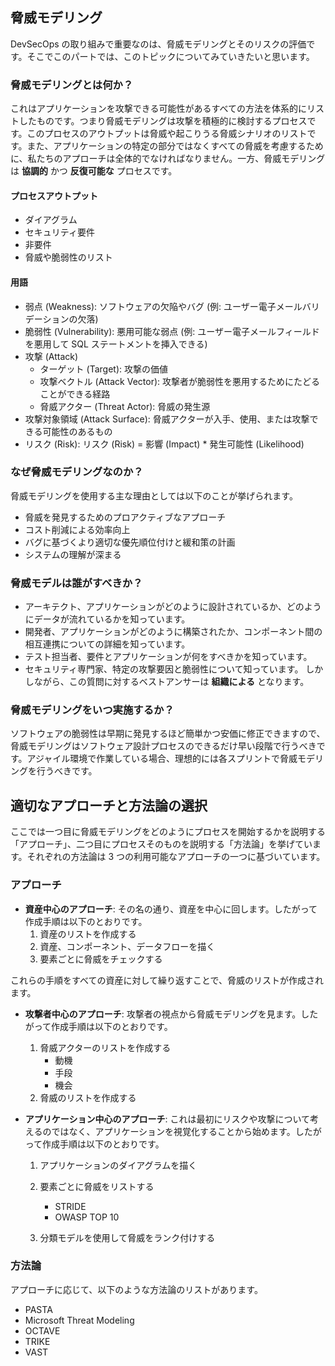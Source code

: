 ## 脅威モデリング
DevSecOps の取り組みで重要なのは、脅威モデリングとそのリスクの評価です。そこでこのパートでは、このトピックについてみていきたいと思います。

### 脅威モデリングとは何か？
これはアプリケーションを攻撃できる可能性があるすべての方法を体系的にリストしたものです。つまり脅威モデリングは攻撃を積極的に検討するプロセスです。このプロセスのアウトプットは脅威や起こりうる脅威シナリオのリストです。また、アプリケーションの特定の部分ではなくすべての脅威を考慮するために、私たちのアプローチは全体的でなければなりません。一方、脅威モデリングは **協調的** かつ **反復可能な** プロセスです。
#### プロセスアウトプット
+ ダイアグラム
+ セキュリティ要件
+ 非要件
+ 脅威や脆弱性のリスト

#### 用語
+ 弱点 (Weakness):
ソフトウェアの欠陥やバグ (例: ユーザー電子メールバリデーションの欠落)
+ 脆弱性 (Vulnerability):
悪用可能な弱点 (例: ユーザー電子メールフィールドを悪用して SQL ステートメントを挿入できる)
+ 攻撃 (Attack)
    - ターゲット (Target): 攻撃の価値
    - 攻撃ベクトル (Attack Vector): 攻撃者が脆弱性を悪用するためにたどることができる経路
    - 脅威アクター (Threat Actor): 脅威の発生源
+ 攻撃対象領域 (Attack Surface):
脅威アクターが入手、使用、または攻撃できる可能性のあるもの
+ リスク (Risk):
リスク (Risk) = 影響 (Impact) * 発生可能性 (Likelihood)

### なぜ脅威モデリングなのか？
脅威モデリングを使用する主な理由としては以下のことが挙げられます。
+ 脅威を発見するためのプロアクティブなアプローチ
+ コスト削減による効率向上
+ バグに基づくより適切な優先順位付けと緩和策の計画
+ システムの理解が深まる


### 脅威モデルは誰がすべきか？
+ アーキテクト、アプリケーションがどのように設計されているか、どのようにデータが流れているかを知っています。
+ 開発者、アプリケーションがどのように構築されたか、コンポーネント間の相互連携についての詳細を知っています。
+ テスト担当者、要件とアプリケーションが何をすべきかを知っています。
+ セキュリティ専門家、特定の攻撃要因と脆弱性について知っています。
しかしながら、この質問に対するベストアンサーは **組織による** となります。

### 脅威モデリングをいつ実施するか？
ソフトウェアの脆弱性は早期に発見するほど簡単かつ安価に修正できますので、脅威モデリングはソフトウェア設計プロセスのできるだけ早い段階で行うべきです。アジャイル環境で作業している場合、理想的には各スプリントで脅威モデリングを行うべきです。
## 適切なアプローチと方法論の選択
ここでは一つ目に脅威モデリングをどのようにプロセスを開始するかを説明する「アプローチ」、二つ目にプロセスそのものを説明する「方法論」を挙げています。それぞれの方法論は 3 つの利用可能なアプローチの一つに基づいています。
### アプローチ
+ **資産中心のアプローチ**:
その名の通り、資産を中心に回します。したがって作成手順は以下のとおりです。
    1. 資産のリストを作成する
    2. 資産、コンポーネント、データフローを描く
    3. 要素ごとに脅威をチェックする

これらの手順をすべての資産に対して繰り返すことで、脅威のリストが作成されます。

+ **攻撃者中心のアプローチ**:
攻撃者の視点から脅威モデリングを見ます。したがって作成手順は以下のとおりです。
    1. 脅威アクターのリストを作成する
        - 動機
        - 手段
        - 機会
    2. 脅威のリストを作成する

+ **アプリケーション中心のアプローチ**:
これは最初にリスクや攻撃について考えるのではなく、アプリケーションを視覚化することから始めます。したがって作成手順は以下のとおりです。
    1. アプリケーションのダイアグラムを描く
    2. 要素ごとに脅威をリストする
        - STRIDE
        - OWASP TOP 10
    
    3. 分類モデルを使用して脅威をランク付けする


### 方法論
アプローチに応じて、以下のような方法論のリストがあります。
+ PASTA
+ Microsoft Threat Modeling
+ OCTAVE
+ TRIKE
+ VAST